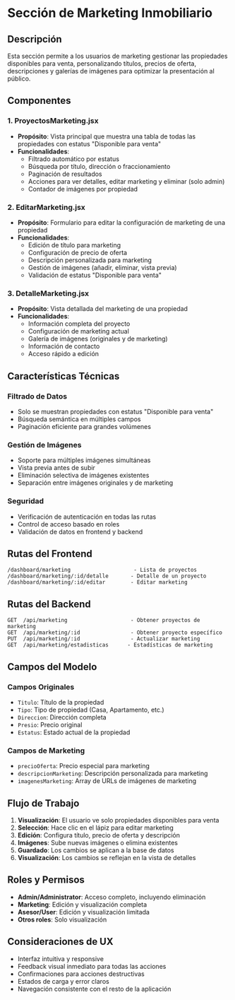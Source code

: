 # Sección de Marketing Inmobiliario

## Descripción
Esta sección permite a los usuarios de marketing gestionar las propiedades disponibles para venta, personalizando títulos, precios de oferta, descripciones y galerías de imágenes para optimizar la presentación al público.

## Componentes

### 1. ProyectosMarketing.jsx
- **Propósito**: Vista principal que muestra una tabla de todas las propiedades con estatus "Disponible para venta"
- **Funcionalidades**:
  - Filtrado automático por estatus
  - Búsqueda por título, dirección o fraccionamiento
  - Paginación de resultados
  - Acciones para ver detalles, editar marketing y eliminar (solo admin)
  - Contador de imágenes por propiedad

### 2. EditarMarketing.jsx
- **Propósito**: Formulario para editar la configuración de marketing de una propiedad
- **Funcionalidades**:
  - Edición de título para marketing
  - Configuración de precio de oferta
  - Descripción personalizada para marketing
  - Gestión de imágenes (añadir, eliminar, vista previa)
  - Validación de estatus "Disponible para venta"

### 3. DetalleMarketing.jsx
- **Propósito**: Vista detallada del marketing de una propiedad
- **Funcionalidades**:
  - Información completa del proyecto
  - Configuración de marketing actual
  - Galería de imágenes (originales y de marketing)
  - Información de contacto
  - Acceso rápido a edición

## Características Técnicas

### Filtrado de Datos
- Solo se muestran propiedades con estatus "Disponible para venta"
- Búsqueda semántica en múltiples campos
- Paginación eficiente para grandes volúmenes

### Gestión de Imágenes
- Soporte para múltiples imágenes simultáneas
- Vista previa antes de subir
- Eliminación selectiva de imágenes existentes
- Separación entre imágenes originales y de marketing

### Seguridad
- Verificación de autenticación en todas las rutas
- Control de acceso basado en roles
- Validación de datos en frontend y backend

## Rutas del Frontend

```
/dashboard/marketing                    - Lista de proyectos
/dashboard/marketing/:id/detalle       - Detalle de un proyecto
/dashboard/marketing/:id/editar        - Editar marketing
```

## Rutas del Backend

```
GET  /api/marketing                    - Obtener proyectos de marketing
GET  /api/marketing/:id                - Obtener proyecto específico
PUT  /api/marketing/:id                - Actualizar marketing
GET  /api/marketing/estadisticas      - Estadísticas de marketing
```

## Campos del Modelo

### Campos Originales
- `Titulo`: Título de la propiedad
- `Tipo`: Tipo de propiedad (Casa, Apartamento, etc.)
- `Direccion`: Dirección completa
- `Presio`: Precio original
- `Estatus`: Estado actual de la propiedad

### Campos de Marketing
- `precioOferta`: Precio especial para marketing
- `descripcionMarketing`: Descripción personalizada para marketing
- `imagenesMarketing`: Array de URLs de imágenes de marketing

## Flujo de Trabajo

1. **Visualización**: El usuario ve solo propiedades disponibles para venta
2. **Selección**: Hace clic en el lápiz para editar marketing
3. **Edición**: Configura título, precio de oferta y descripción
4. **Imágenes**: Sube nuevas imágenes o elimina existentes
5. **Guardado**: Los cambios se aplican a la base de datos
6. **Visualización**: Los cambios se reflejan en la vista de detalles

## Roles y Permisos

- **Admin/Administrator**: Acceso completo, incluyendo eliminación
- **Marketing**: Edición y visualización completa
- **Asesor/User**: Edición y visualización limitada
- **Otros roles**: Solo visualización

## Consideraciones de UX

- Interfaz intuitiva y responsive
- Feedback visual inmediato para todas las acciones
- Confirmaciones para acciones destructivas
- Estados de carga y error claros
- Navegación consistente con el resto de la aplicación
